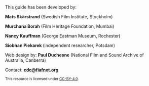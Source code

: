 This guide has been developed by:

<b>Mats Skärstrand</b> (Swedish Film Institute, Stockholm)

<b>Murchana Borah</b> (Film Heritage Foundation, Mumbai)

<b>Nancy Kauffman</b> (George Eastman Museum, Rochester)

<b>Siobhan Piekarek</b> (independent researcher, Potsdam)

Web design by: <b>Paul Duchesne</b> (National Film and Sound Archive of Australia, Canberra)

Contact: <b><a href="mailto:cdc@fiafnet.org">cdc@fiafnet.org</a></b>

<sup>This resource is licensed under <u>[CC-BY-4.0](https://creativecommons.org/licenses/by/4.0/)</u>.</sup>
